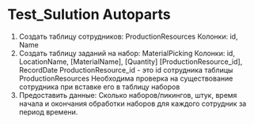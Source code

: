 # Test_Sulution Autoparts

1) Создать таблицу сотрудников: ProductionResources
Колонки: id, Name
2) Создать таблицу заданий на набор: MaterialPicking
Колонки: id, LocationName, [MaterialName], [Quantity] [ProductionResource_id], RecordDate
ProductionResource_id - это id сотрудника таблицы ProductionResources
Необходима проверка на существование сотрудника при вставке его в таблицу наборов
3) Предоставить данные: Сколько наборов/пикингов, штук, время начала и окончания обработки наборов для каждого сотрудник за период времени.
